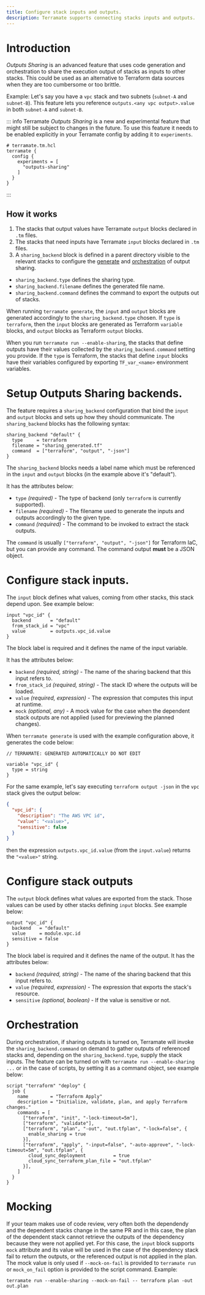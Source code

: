 ```yaml
---
title: Configure stack inputs and outputs.
description: Terramate supports connecting stacks inputs and outputs.
---
```


# Introduction

_Outputs Sharing_  is an advanced feature that uses code generation and 
orchestration to share the execution output of stacks as inputs to other stacks.
This could be used as an alternative to Terraform data sources when they are too 
cumbersome or too brittle.

Example: Let's say you have a `vpc` stack and two subnets (`subnet-A` and `subnet-B`).
This feature lets you reference `outputs.<any vpc output>.value` in both `subnet-A` 
and `subnet-B`.

::: info
Terramate _Outputs Sharing_ is a new and experimental feature that might still be subject to changes in the future.
To use this feature it needs to be enabled explicitly in your Terramate config by adding it to `experiments`.

```hcl
# terramate.tm.hcl
terramate {
  config {
    experiments = [
      "outputs-sharing"
    ]
  }
}
```

:::

## How it works

1. The stacks that output values have Terramate `output` blocks declared in `.tm` files.
2. The stacks that need inputs have Terramate `input` blocks declared in `.tm` files.
3. A `sharing_backend` block is defined in a parent directory visible to the relevant stacks to configure the [generate](../code-generation/index.md) and [orchestration](./index.md) of output sharing.
  - `sharing_backend.type` defines the sharing type.
  - `sharing_backend.filename` defines the generated file name.
  - `sharing_backend.command` defines the command to export the outputs out of stacks.

When running `terramate generate`, the `input` and `output` blocks are generated
accordingly to the `sharing_backend.type` chosen. If `type` is `terraform`, then the
`input` blocks are generated as Terraform `variable` blocks, and `output` blocks as
Terraform `output` blocks.

When you run `terramate run --enable-sharing`, the stacks that define outputs have their values collected by the `sharing_backend.command` setting you provide. If the `type` is Terraform, the stacks that define `input` blocks have their variables configured by exporting `TF_var_<name>` environment variables.

# Setup Outputs Sharing backends.

The feature requires a `sharing_backend` configuration that bind the `input` and `output` blocks and sets up how they should communicate.
The `sharing_backend` blocks has the following syntax:

```
sharing_backend "default" {
  type     = terraform
  filename = "sharing_generated.tf"
  command  = ["terraform", "output", "-json"]
}
```

The `sharing_backend` blocks needs a label name which must be referenced in the `input` and `output` blocks (in the example above it's "default").

It has the attributes below:
- `type` _(required)_ - The type of backend (only `terraform` is currently supported).
- `filename` _(required)_ - The filename used to generate the inputs and outputs accordingly to the given type.
- `command` _(required)_ - The command to be invoked to extract the stack outputs.

The `command` is usually `["terraform", "output", "-json"]` for Terraform IaC, but you can provide any command. The command output **must** be a JSON object.

# Configure stack inputs.

The `input` block defines what values, coming from other stacks, this stack depend upon. See example below:

```hcl
input "vpc_id" {
  backend       = "default"
  from_stack_id = "vpc"
  value         = outputs.vpc_id.value
}
```

The block label is required and it defines the name of the input variable.

It has the attributes below:
- `backend` _(required, string)_ - The name of the sharing backend that this input refers to.
- `from_stack_id` _(required, string)_ - The stack ID where the outputs will be loaded.
- `value` _(required, expression)_ - The expression that computes this input at runtime.
- `mock` _(optional, any)_ - A mock value for the case when the dependent stack outputs are not applied (used for previewing the planned changes).

When `terramate generate` is used with the example configuration above, it generates
the code below:
```
// TERRAMATE: GENERATED AUTOMATICALLY DO NOT EDIT

variable "vpc_id" {
  type = string
}
```

For the same example, let's say executing `terraform output -json` in the `vpc` stack gives the output below:

```json
{
  "vpc_id": {
    "description": "The AWS VPC id",
    "value": "<value>",
    "sensitive": false
  }
}
```

then the expression `outputs.vpc_id.value` (from the `input.value`) returns the `"<value>"` string.

# Configure stack outputs

The `output` block defines what values are exported from the stack. Those values
can be used by other stacks defining `input` blocks.
See example below:

```
output "vpc_id" {
  backend   = "default"
  value     = module.vpc.id
  sensitive = false
}
```

The block label is required and it defines the name of the output.
It has the attributes below:

- `backend` _(required, string)_ - The name of the sharing backend that this input refers to.
- `value` _(required, expression)_ - The expression that exports the stack's resource.
- `sensitive` _(optional, boolean)_ - If the value is sensitive or not.

# Orchestration

During orchestration, if sharing outputs is turned on, Terramate will invoke the
`sharing_backend.command` on demand to gather outputs of referenced stacks and,
depending on the `sharing_backend.type`, supply the stack inputs.
The feature can be turned on with `terramate run --enable-sharing ...` or in the
case of scripts, by setting it as a command object, see example below:

```hcl
script "terraform" "deploy" {
  job {
    name        = "Terraform Apply"
    description = "Initialize, validate, plan, and apply Terraform changes."
    commands = [
      ["terraform", "init", "-lock-timeout=5m"],
      ["terraform", "validate"],
      ["terraform", "plan", "-out", "out.tfplan", "-lock=false", {
        enable_sharing = true
      }],
      ["terraform", "apply", "-input=false", "-auto-approve", "-lock-timeout=5m", "out.tfplan", {
        cloud_sync_deployment          = true
        cloud_sync_terraform_plan_file = "out.tfplan"
      }],
    ]
  }
}
```

# Mocking

If your team makes use of code review, very often both the dependendy and the 
dependent stacks change in the same PR and in this case, the plan of the 
dependent stack cannot retrieve the outputs of the dependency because
they were not applied yet. For this case, the `input` block supports `mock`
attribute and its value will be used in the case of the dependency stack fail
to return the outputs, or the referenced output is not applied in the plan.
The mock value is only used if `--mock-on-fail` is provided to `terramate run` or
`mock_on_fail` option is provided to the script command.
Example:
```
terramate run --enable-sharing --mock-on-fail -- terraform plan -out out.plan
```
